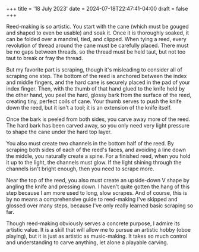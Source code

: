+++
title = '18 July 2023'
date = 2024-07-18T22:47:41-04:00
draft = false
+++

Reed-making is so artistic. You start with the cane (which must be gouged and shaped to even be usable) and soak it. Once it is thoroughly soaked, it can be folded over a mandrel, tied, and clipped. When tying a reed, every revolution of thread around the cane must be carefully placed. There must be no gaps between threads, so the thread must be held taut, but not too taut to break or fray the thread.

But my favorite part is scraping, though it's misleading to consider all of scraping one step. The bottom of the reed is anchored between the index and middle fingers, and the hard cane is securely placed in the pad of your index finger. Then, with the thumb of that hand glued to the knife held by the other hand, you peel the hard, glossy bark from the surface of the reed, creating tiny, perfect coils of cane. Your thumb serves to push the knife down the reed, but it isn't a tool; it is an extension of the knife itself.

Once the bark is peeled from both sides, you carve away more of the reed. The hard bark has been carved away, so you only need very light pressure to shape the cane under the hard top layer.

You also must create two channels in the bottom half of the reed. By scraping both sides of each of the reed's faces, and avoiding a line down the middle, you naturally create a spine. For a finished reed, when you hold it up to the light, the channels must glow. If the light shining through the channels isn't bright enough, then you need to scrape more.

Near the top of the reed, you also must create an upside-down V shape by angling the knife and pressing down. I haven't quite gotten the hang of this step because I am more used to long, slow scrapes. And of course, this is by no means a comprehensive guide to reed-making I've skipped and glossed over many steps, because I've only really learned basic scraping so far.

Though reed-making obviously serves a concrete purpose, I admire its artistic value. It is a skill that will allow me to pursue an artistic hobby (oboe playing), but it is just as artistic as music-making. It takes so much control and understanding to carve anything, let alone a playable carving.